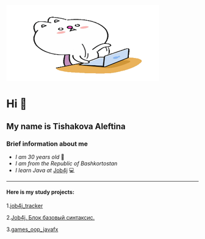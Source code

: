 <img src="https://github.com/Aleftina69/Aleftina69/blob/main/monitors-typing.gif" width="400" height="200"/>


# Hi :wave:
## My name is Tishakova Aleftina

### Brief information about me

+ *I am 30 years old* :woman: 
+ *I am from the Republic of Bashkortostan*
+ *I learn Java at* [Job4j](https://job4j.ru/) :computer:

----------

#### Here is my study projects:
1.[job4j_tracker](https://github.com/Aleftina69/job4j_tracker)

2.[Job4j. Блок базовый синтаксис.](https://github.com/Aleftina69/job4j_elementary)

3.[games_oop_javafx](https://github.com/Aleftina69/games_oop_javafx?tab=readme-ov-file)

